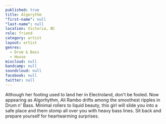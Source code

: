 ```yaml
---
published: true
title: Algorythm
"first-name": null
"last-name": null
location: Victoria, BC
role: friend
category: artist
layout: artist
genres: 
  - Drum & Bass
  - House
mixcloud: null
bandcamp: null
soundcloud: null
facebook: null
twitter: null
---
```

Although her footing used to land her in Electroland, don't be fooled. Now appearing as Algorhythm, Ali Rambo drifts among the smoothest ripples in Drum n' Bass. Minimal rollers to liquid beauty, this girl will slide you into a safe place and them stomp all over you with heavy bass lines. Sit back and prepare yourself for heartwarming surprises.
